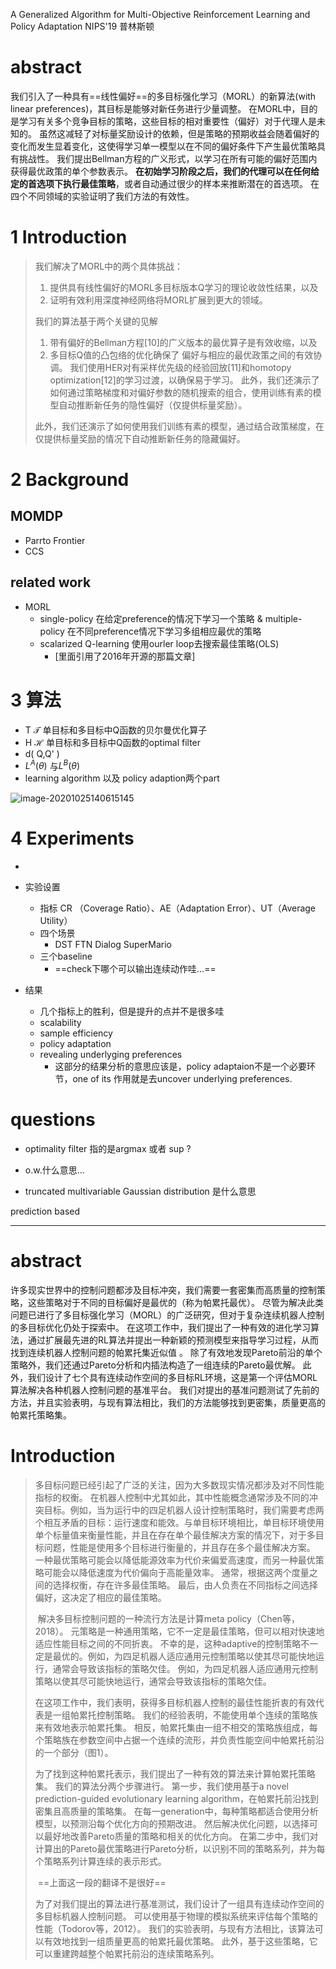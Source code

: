 A Generalized Algorithm for Multi-Objective Reinforcement Learning and Policy Adaptation
NIPS'19  普林斯顿

# abstract 

我们引入了一种具有==线性偏好==的多目标强化学习（MORL）的新算法(with linear preferences)，其目标是能够对新任务进行少量调整。 在MORL中，目的是学习有关多个竞争目标的策略，这些目标的相对重要性（偏好）对于代理人是未知的。 虽然这减轻了对标量奖励设计的依赖，但是策略的预期收益会随着偏好的变化而发生显着变化，这使得学习单一模型以在不同的偏好条件下产生最优策略具有挑战性。 我们提出Bellman方程的广义形式，以学习在所有可能的偏好范围内获得最优政策的单个参数表示。 **在初始学习阶段之后，我们的代理可以在任何给定的首选项下执行最佳策略**，或者自动通过很少的样本来推断潜在的首选项。 在四个不同领域的实验证明了我们方法的有效性。



# 1 Introduction

> 我们解决了MORL中的两个具体挑战：
>
> 1. 提供具有线性偏好的MORL多目标版本Q学习的理论收敛性结果，以及
> 2. 证明有效利用深度神经网络将MORL扩展到更大的领域。 
>
> 我们的算法基于两个关键的见解
>
> 1. 带有偏好的Bellman方程[10]的广义版本的最优算子是有效收缩，以及
> 2. 多目标Q值的凸包络的优化确保了 偏好与相应的最优政策之间的有效协调。 我们使用HER对有采样优先级的经验回放[11]和homotopy optimization[12]的学习过渡，以确保易于学习。 此外，我们还演示了如何通过策略梯度和对偏好参数的随机搜索的组合，使用训练有素的模型自动推断新任务的隐性偏好（仅提供标量奖励）。
>
> 此外，我们还演示了如何使用我们训练有素的模型，通过结合政策梯度，在仅提供标量奖励的情况下自动推断新任务的隐藏偏好。



# 2 Background

## MOMDP

* Parrto Frontier
* CCS



## related work

* MORL 
  * single-policy 在给定preference的情况下学习一个策略 & multiple-policy 在不同preference情况下学习多组相应最优的策略
  * scalarized Q-learning  使用ourler loop去搜索最佳策略(OLS)
    * [里面引用了2016年开源的那篇文章]



# 3 算法

* T $\mathcal{T}$ 单目标和多目标中Q函数的贝尔曼优化算子
* H $\mathcal{H}$  单目标和多目标中Q函数的optimal filter
* d( Q,Q' )
* $L^A(\theta)$ 与$L^B(\theta)$ 
* learning algorithm 以及 policy adaption两个part

![image-20201025140615145](https://gitee.com/HesyH/Image-Hosting/raw/master/image4typora/202010/25/140616-919388.png)



# 4 Experiments

* 

* 实验设置
  * 指标 CR （Coverage Ratio）、AE（Adaptation Error）、UT（Average Utility）
  * 四个场景
    * DST FTN Dialog  SuperMario
  * 三个baseline
    * ==check下哪个可以输出连续动作哇...==

* 结果
  * 几个指标上的胜利，但是提升的点并不是很多哇
  * scalability
  * sample efficiency
  * policy adaptation
  * revealing underlyging preferences
    * 这部分的结果分析的意思应该是，policy adaptaion不是一个必要环节，one of its 作用就是去uncover underlying preferences.



# questions

* optimality filter 指的是argmax 或者 sup ?
* o.w.什么意思...

* truncated multivariable Gaussian distribution 是什么意思




prediction based

---

# abstract 

许多现实世界中的控制问题都涉及目标冲突，我们需要一套密集而高质量的控制策略，这些策略对于不同的目标偏好是最优的（称为帕累托最优）。 尽管为解决此类问题已进行了多目标强化学习（MORL）的广泛研究，但对于复杂连续机器人控制的多目标优化仍处于探索中。 在这项工作中，我们提出了一种有效的进化学习算法，通过扩展最先进的RL算法并提出一种新颖的预测模型来指导学习过程，从而找到连续机器人控制问题的帕累托集近似值 。 除了有效地发现Pareto前沿的单个策略外，我们还通过Pareto分析和内插法构造了一组连续的Pareto最优解。 此外，我们设计了七个具有连续动作空间的多目标RL环境，这是第一个评估MORL算法解决各种机器人控制问题的基准平台。 我们对提出的基准问题测试了先前的方法，并且实验表明，与现有算法相比，我们的方法能够找到更密集，质量更高的帕累托策略集。



# Introduction
> ​	多目标问题已经引起了广泛的关注，因为大多数现实情况都涉及对不同性能指标的权衡。 在机器人控制中尤其如此，其中性能概念通常涉及不同的冲突目标。例如，当为运行中的四足机器人设计控制策略时，我们需要考虑两个相互矛盾的目标：运行速度和能效。与单目标环境相比，单目标环境使用单个标量值来衡量性能，并且在存在单个最佳解决方案的情况下，对于多目标问题，性能是使用多个目标进行衡量的，并且存在多个最佳解决方案。 一种最优策略可能会以降低能源效率为代价来偏爱高速度，而另一种最优策略可能会以降低速度为代价偏向于高能量效率。 通常，根据这两个度量之间的选择权衡，存在许多最佳策略。 最后，由人负责在不同指标之间选择偏好，这决定了相应的最佳策略。
>
> ​	解决多目标控制问题的一种流行方法是计算meta policy（Chen等，2018）。 元策略是一种通用策略，它不一定是最佳策略，但可以相对快速地适应性能目标之间的不同折衷。 不幸的是，这种adaptive的控制策略不一定是最优的。例如，为四足机器人适应通用元控制策略以使其尽可能快地运行，通常会导致该指标的策略欠佳。 例如，为四足机器人适应通用元控制策略以使其尽可能快地运行，通常会导致该指标的策略欠佳。
> 
>​	在这项工作中，我们表明，获得多目标机器人控制的最佳性能折衷的有效代表是一组帕累托控制策略。 我们的经验表明，不能使用单个连续的策略族来有效地表示帕累托集。 相反，帕累托集由一组不相交的策略族组成，每个策略族在参数空间中占据一个连续的流形，并负责性能空间中帕累托前沿的一个部分（图1）。
> 
>为了找到这种帕累托表示，我们提出了一种有效的算法来计算帕累托策略集。 我们的算法分两个步骤进行。 第一步，我们使用基于a novel prediction-guided evolutionary learning algorithm，在帕累托前沿找到密集且高质量的策略集。 在每一generation中，每种策略都适合使用分析模型，以预测沿每个优化方向的预期改进。 然后解决优化问题，以选择可以最好地改善Pareto质量的策略和相关的优化方向。 在第二步中，我们对计算出的Pareto最优策略进行Pareto分析，以识别不同的策略系列，并为每个策略系列计算连续的表示形式。
>    
>​	==上面这一段的翻译不是很好==
> 
>​	为了对我们提出的算法进行基准测试，我们设计了一组具有连续动作空间的多目标机器人控制问题。 可以使用基于物理的模拟系统来评估每个策略的性能（Todorov等，2012）。 我们的实验表明，与现有方法相比，该算法可以有效地找到一组质量更高的帕累托最优策略。 此外，基于这些策略，它可以重建跨越整个帕累托前沿的连续策略系列。



